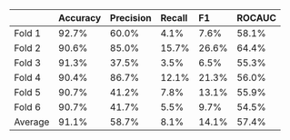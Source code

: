 |         | Accuracy   | Precision   | Recall   | F1    | ROCAUC   |
|:--------|:-----------|:------------|:---------|:------|:---------|
| Fold 1  | 92.7%      | 60.0%       | 4.1%     | 7.6%  | 58.1%    |
| Fold 2  | 90.6%      | 85.0%       | 15.7%    | 26.6% | 64.4%    |
| Fold 3  | 91.3%      | 37.5%       | 3.5%     | 6.5%  | 55.3%    |
| Fold 4  | 90.4%      | 86.7%       | 12.1%    | 21.3% | 56.0%    |
| Fold 5  | 90.7%      | 41.2%       | 7.8%     | 13.1% | 55.9%    |
| Fold 6  | 90.7%      | 41.7%       | 5.5%     | 9.7%  | 54.5%    |
| Average | 91.1%      | 58.7%       | 8.1%     | 14.1% | 57.4%    |